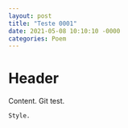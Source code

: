 ```yaml
---
layout: post
title: "Teste 0001"
date: 2021-05-08 10:10:10 -0000
categories: Poem
---
```


# Header

Content. Git test.

```
Style.
```